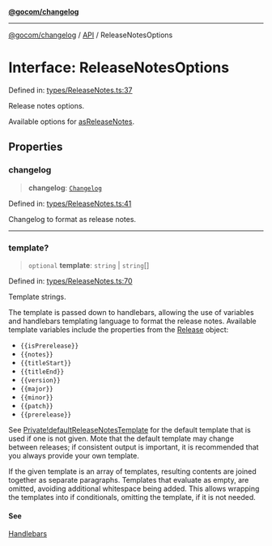 [**@gocom/changelog**](../README.md)

***

[@gocom/changelog](../README.md) / [API](../Public/API.md) / ReleaseNotesOptions

# Interface: ReleaseNotesOptions

Defined in: [types/ReleaseNotes.ts:37](https://github.com/gocom/changelog/blob/32bb28ae14050ef6844283da2cd05b4dcbd93886/src/types/ReleaseNotes.ts#L37)

Release notes options.

Available options for [asReleaseNotes](../API/API.asReleaseNotes.md).

## Properties

### changelog

> **changelog**: [`Changelog`](../Types/API.Changelog.md)

Defined in: [types/ReleaseNotes.ts:41](https://github.com/gocom/changelog/blob/32bb28ae14050ef6844283da2cd05b4dcbd93886/src/types/ReleaseNotes.ts#L41)

Changelog to format as release notes.

***

### template?

> `optional` **template**: `string` \| `string`[]

Defined in: [types/ReleaseNotes.ts:70](https://github.com/gocom/changelog/blob/32bb28ae14050ef6844283da2cd05b4dcbd93886/src/types/ReleaseNotes.ts#L70)

Template strings.

The template is passed down to handlebars, allowing the use of variables and handlebars templating language
to format the release notes. Available template variables include the properties from the [Release](../Types/API.Release.md)
object:

- `{{isPrerelease}}`
- `{{notes}}`
- `{{titleStart}}`
- `{{titleEnd}}`
- `{{version}}`
- `{{major}}`
- `{{minor}}`
- `{{patch}}`
- `{{prerelease}}`

See [Private!defaultReleaseNotesTemplate](../API/Private.defaultReleaseNotesTemplate.md) for the default template that is used if one is not given.
Mote that the default template may change between releases; if consistent output is important, it is recommended
that you always provide your own template.

If the given template is an array of templates, resulting contents are joined together as separate paragraphs.
Templates that evaluate as empty, are omitted, avoiding additional whitespace being added. This allows wrapping
the templates into if conditionals, omitting the template, if it is not needed.

#### See

[Handlebars](https://handlebarsjs.com/)
